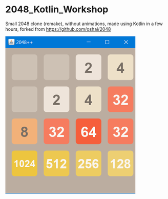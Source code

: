 # 2048_Kotlin_Workshop
Small 2048 clone (remake), without animations, made using Kotlin in a few hours, forked from https://github.com/oshai/2048

![Example screenshot](2048_sample.png?raw=true "Example screenshot")
